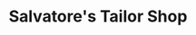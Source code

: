 ---
title: "Salvatore's Tailor Shop"
url: /pompton-lakes/salvatores-tailor-shop/
shop: Schneiderei
---